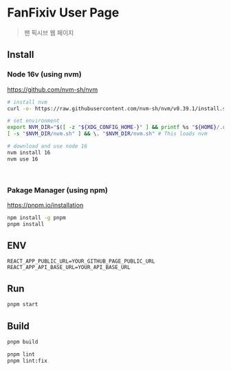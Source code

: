 # FanFixiv User Page

> 팬 픽시브 웹 페이지

## Install

### Node 16v (using nvm)
https://github.com/nvm-sh/nvm
```bash
# install nvm
curl -o- https://raw.githubusercontent.com/nvm-sh/nvm/v0.39.1/install.sh | bash

# set environment
export NVM_DIR="$([ -z "${XDG_CONFIG_HOME-}" ] && printf %s "${HOME}/.nvm" || printf %s "${XDG_CONFIG_HOME}/nvm")"
[ -s "$NVM_DIR/nvm.sh" ] && \. "$NVM_DIR/nvm.sh" # This loads nvm

# download and use node 16
nvm install 16
nvm use 16
```
<br />

### Pakage Manager (using npm)
https://pnpm.io/installation
```bash
npm install -g pnpm
pnpm install
```

## ENV
```env
REACT_APP_PUBLIC_URL=YOUR_GITHUB_PAGE_PUBLIC_URL
REACT_APP_API_BASE_URL=YOUR_API_BASE_URL
```

## Run
```bash
pnpm start
```

## Build
```bash
pnpm build
```

```bash
pnpm lint
pnpm lint:fix
```